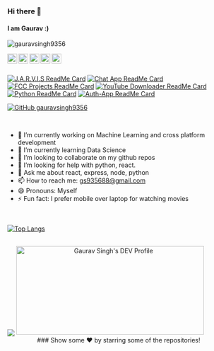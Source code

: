 ### Hi there 👋
#### I am Gaurav :)

<p align="left"> <img src="https://komarev.com/ghpvc/?username=gauravsingh9356&label=Views&color=blue&style=plastic" alt="gauravsingh9356" /> </p>

<a href="https://twitter.com/GauravS36826604">
  <img align="left" alt="Gaurav's Twitter" width="22px" src="https://cdn.jsdelivr.net/npm/simple-icons@v3/icons/twitter.svg" />
</a>
<a href="https://linkedin.com/in/gaurav-singh-154348191/">
  <img align="left" alt="Gaurav's Linkdein" width="22px" src="https://cdn.jsdelivr.net/npm/simple-icons@v3/icons/linkedin.svg" />
</a>
<a href="https://github.com/gauravsingh9356">
  <img align="left" alt="Gaurav's Github" width="22px" src="https://cdn.jsdelivr.net/npm/simple-icons@v3/icons/github.svg" />
</a>

<a href="https://instagram.com/gauravsingh9356_/">
  <img align="left" alt="Gaurav's Instagram" width="22px" src="https://cdn.jsdelivr.net/npm/simple-icons@v3/icons/instagram.svg" />
</a>
<a href="https://www.facebook.com/profile.php?id=100044465438895">
  <img align="left" alt="Gaurav's Facebook" width="22px" src="https://cdn.jsdelivr.net/npm/simple-icons@v3/icons/facebook.svg" />
</a>

<br/>
<br/>


[![J.A.R.V.I.S ReadMe Card](https://github-readme-stats.vercel.app/api/pin/?username=gauravsingh9356&repo=J.A.R.V.I.S&show_owner=true&theme=dark)](https://github.com/gauravsingh9356/J.A.R.V.I.S)
[![Chat App ReadMe Card](https://github-readme-stats.vercel.app/api/pin/?username=gauravsingh9356&repo=Chat-App&show_owner=true&theme=dracula)](https://github.com/gauravsingh9356/Chat-App)
[![FCC Projects ReadMe Card](https://github-readme-stats.vercel.app/api/pin/?username=gauravsingh9356&repo=FCC-front-End-Libraries-Projects&show_owner=true&theme=tokyonight)](https://github.com/gauravsingh9356/FCC-front-End-Libraries-Projects)
[![YouTube Downloader ReadMe Card](https://github-readme-stats.vercel.app/api/pin/?username=gauravsingh9356&repo=Youtube-Downloader&show_owner=true&theme=highcontrast)](https://github.com/gauravsingh9356/Youtube-Downloader)
[![Python ReadMe Card](https://github-readme-stats.vercel.app/api/pin/?username=gauravsingh9356&repo=Python&show_owner=true&theme=radical)](https://github.com/gauravsingh9356/Python)
[![Auth-App ReadMe Card](https://github-readme-stats.vercel.app/api/pin/?username=gauravsingh9356&repo=Auth-App&show_owner=true&theme=merko)](https://github.com/gauravsingh9356/Auth-App)



[![GitHub gauravsingh9356](https://img.shields.io/github/followers/gauravsingh9356?label=follow&style=social)](https://github.com/gauravsingh9356)


<br/>





- 🔭 I’m currently working on Machine Learning and cross platform development
- 🌱 I’m currently learning Data Science
- 👯 I’m looking to collaborate on my github repos
- 🤔 I’m looking for help with python, react.
- 💬 Ask me about react, express, node, python
- 📫 How to reach me: gs935688@gmail.com
- 😄 Pronouns: Myself
- ⚡ Fun fact: I prefer mobile over laptop for watching movies

<br/>


[![Top Langs](https://github-readme-stats.vercel.app/api/top-langs/?username=GauravSingh9356&theme=merko)](https://github.com/GauravSingh9356/github-readme-stats)


<br/>

<img align='center' src='https://github-readme-stats.vercel.app/api?username=gauravsingh9356&&show_icons=true&title_color=ffffff&icon_color=55E897&text_color=5EACE1&bg_color=151515'/>
<a align='center' href="https://dev.to/gauravsingh9356">
  <img src="https://d2fltix0v2e0sb.cloudfront.net/dev-badge.svg" alt="Gaurav Singh's DEV Profile" height="200" width="425">
</a>



<div align='center'>
 ### Show some ❤️ by starring some of the repositories!
  </div>
